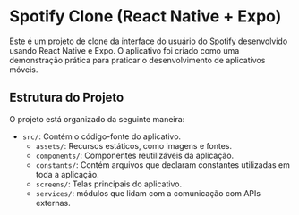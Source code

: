 # Spotify Clone (React Native + Expo)

Este é um projeto de clone da interface do usuário do Spotify desenvolvido usando React Native e Expo. O aplicativo foi criado como uma demonstração prática para praticar o desenvolvimento de aplicativos móveis.

## Estrutura do Projeto

O projeto está organizado da seguinte maneira:

- `src/`: Contém o código-fonte do aplicativo.
  - `assets/`: Recursos estáticos, como imagens e fontes.
  - `components/`: Componentes reutilizáveis da aplicação.
  - `constants/`: Contém arquivos que declaram constantes utilizadas em toda a aplicação.
  - `screens/`: Telas principais do aplicativo.
  - `services/`: módulos que lidam com a comunicação com APIs externas.
